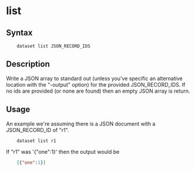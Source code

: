 
# list

## Syntax

```
    dataset list JSON_RECORD_IDS
```

## Description

Write a JSON array to standard out (unless you've specific an alternative 
location with the "-output" option) for the provided JSON_RECORD_IDS.
If no ids are provided (or none are found) then an empty JSON array is return.

## Usage

An example we're assuming there is a JSON document with a JSON_RECORD_ID of "r1".

```shell
    dataset list r1
```

If "r1" was '{"one":1}' then the output would be

```json
    [{"one":1}]
```

